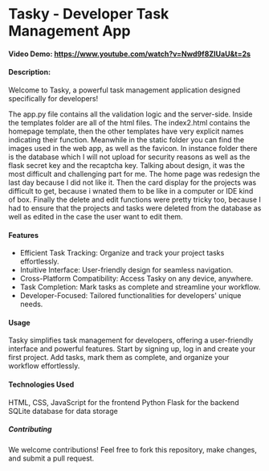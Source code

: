 # Tasky - Developer Task Management App
#### Video Demo:  <https://www.youtube.com/watch?v=Nwd9f8ZIUaU&t=2s>
#### Description:

Welcome to Tasky, a powerful task management application designed specifically for developers!

The app.py file contains all the validation logic and the server-side. Inside the templates folder are all of the html files. The index2.html contains the homepage template, then the other templates have very explicit names indicating their function.
Meanwhile in the static folder you can find the images used in the web app, as well as the favicon.
In instance folder there is the database which I will not upload for security reasons as well as the flask secret key and the recaptcha key.
Talking about design, it was the most difficult and challenging part for me. The home page was redesign the last day because I did not like it. Then the card display for the projects was difficult to get, because i wnated them to be like in a computer or IDE kind of box.
Finally the delete and edit functions were pretty tricky too, because I had to ensure that the projects and tasks were deleted from the database as well as edited in the case the user want to edit them.

#### Features

- Efficient Task Tracking: Organize and track your project tasks effortlessly.
- Intuitive Interface: User-friendly design for seamless navigation.
- Cross-Platform Compatibility: Access Tasky on any device, anywhere.
- Task Completion: Mark tasks as complete and streamline your workflow.
- Developer-Focused: Tailored functionalities for developers' unique needs.

#### Usage

Tasky simplifies task management for developers, offering a user-friendly interface and powerful features. Start by signing up, log in and create your first project. Add tasks, mark them as complete, and organize your workflow effortlessly.

#### Technologies Used

HTML, CSS, JavaScript for the frontend
Python Flask for the backend
SQLite database for data storage

##### Contributing
We welcome contributions! Feel free to fork this repository, make changes, and submit a pull request.